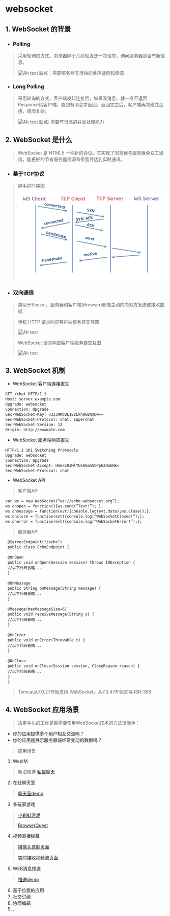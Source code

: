 # websocket


## 1. WebSocket 的背景
+ ### Polling
> 采用轮询的方式，浏览器隔个几秒就发送一次请求，询问服务器是否有新信息。
>
>![Alt text](http://img.blog.csdn.net/20130517151509160)
>缺点：需要服务器有很快的处理速度和资源
+ ### Long Polling
>采用轮询的方式，客户端发起连接后，如果没消息，就一直不返回Response给客户端。直到有消息才返回，返回完之后，客户端再次建立连接，周而复始。
>
>![Alt text](http://img.blog.csdn.net/20130517151612871)
> 缺点: 需要有很高的并发处理能力

## 2. WebSocket 是什么
>WebSocket 是 HTML5 一种新的协议。它实现了浏览器与服务器全双工通信，能更好的节省服务器资源和带宽并达到实时通讯。
+ ### 基于TCP协议
>握手的时序图
>
>![Alt text](https://raw.githubusercontent.com/laubrence/static/master/websocket.gif)
>
+ ### 双向通信
>类似于Socket，服务器和客户端(Browser)都能主动的向对方发送或接收数据

>传统 HTTP 请求响应客户端服务器交互图 
>
>![Alt text](http://www.ibm.com/developerworks/cn/java/j-lo-WebSocket/img001.jpg "传统 HTTP 请求响应客户端服务器交互图")

>WebSocket 请求响应客户端服务器交互图 
>
>![Alt text](http://www.ibm.com/developerworks/cn/java/j-lo-WebSocket/img002.jpg "WebSocket 请求响应客户端服务器交互图")



## 3. WebSocket 机制
+ WebSocket 客户端连接报文
```
GET /chat HTTP/1.1
Host: server.example.com
Upgrade: websocket
Connection: Upgrade
Sec-WebSocket-Key: x3JJHMbDL1EzLkh9GBhXDw==
Sec-WebSocket-Protocol: chat, superchat
Sec-WebSocket-Version: 13
Origin: http://example.com
```

+ WebSocket 服务端响应报文
```
HTTP/1.1 101 Switching Protocols
Upgrade: websocket
Connection: Upgrade
Sec-WebSocket-Accept: HSmrc0sMlYUkAGmm5OPpG2HaGWk=
Sec-WebSocket-Protocol: chat
```

+ WebSocket API
> 客户端API
```
var ws = new WebSocket(“ws://echo.websocket.org”);
ws.onopen = function(){ws.send(“Test!”); };
ws.onmessage = function(evt){console.log(evt.data);ws.close();};
ws.onclose = function(evt){console.log(“WebSocketClosed!”);};
ws.onerror = function(evt){console.log(“WebSocketError!”);};
```
>
>服务器API
```
 @ServerEndpoint("/echo")
 public class EchoEndpoint {

 @OnOpen
 public void onOpen(Session session) throws IOException {
 //以下代码省略...
 }
 
 @OnMessage
 public String onMessage(String message) {
 //以下代码省略...
 }

 @Message(maxMessageSize=6)
 public void receiveMessage(String s) {
 //以下代码省略...
 } 

 @OnError
 public void onError(Throwable t) {
 //以下代码省略...
 }
 
 @OnClose
 public void onClose(Session session, CloseReason reason) {
 //以下代码省略...
 } 
 }
```
>Tomcat从7.0.27开始支持 WebSocket，从7.0.47开始支持JSR-356

## 4. WebSocket 应用场景
> 决定手头的工作是否需要使用WebSocket技术的方法很简单：
+ 你的应用提供多个用户相互交流吗？
+ 你的应用是展示服务器端经常变动的数据吗？

> 应用场景
1. WebIM
> 新浪微博 [私信聊天](http://weibo.com/)
2. 在线聊天室 
>[聊天室demo](http://chat.workerman.net/)
3. 多玩家游戏
>[小蝌蚪游戏](http://kedou.workerman.net/)
>
>[BrowserQuest](http://browserquest.mozilla.org/)
4. 视频直播弹幕
>[摄像头录制页面](http://www.workerman.net/demos/live-camera/camera.html)
>
>[实时接收视频流页面](http://www.workerman.net/demos/live-camera/)
5. WEB消息推送
>[推送demo](http://www.workerman.net:2123/)
6. 基于位置的应用
7. 社交订阅
1. 协同编辑
1. ...
